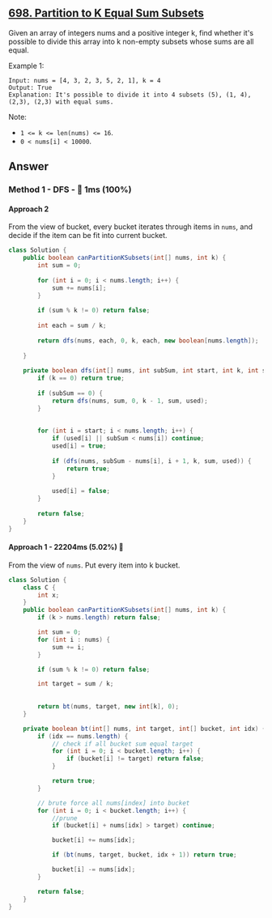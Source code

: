 ## [698. Partition to K Equal Sum Subsets](https://leetcode.com/problems/partition-to-k-equal-sum-subsets/)

Given an array of integers nums and a positive integer k, find whether it's possible to divide this array into k non-empty subsets whose sums are all equal.

Example 1:

```
Input: nums = [4, 3, 2, 3, 5, 2, 1], k = 4
Output: True
Explanation: It's possible to divide it into 4 subsets (5), (1, 4), (2,3), (2,3) with equal sums.
```

Note:

- `1 <= k <= len(nums) <= 16`.
- `0 < nums[i] < 10000`.

## Answer
### Method 1 - DFS - :rocket: 1ms (100%)

#### Approach 2
From the view of bucket, every bucket iterates through items in `nums`, and decide if the item can be fit into current bucket.

```java
class Solution {
    public boolean canPartitionKSubsets(int[] nums, int k) {
        int sum = 0;
        
        for (int i = 0; i < nums.length; i++) {
            sum += nums[i];
        }
        
        if (sum % k != 0) return false;
        
        int each = sum / k;
        
        return dfs(nums, each, 0, k, each, new boolean[nums.length]);
        
    }
    
    private boolean dfs(int[] nums, int subSum, int start, int k, int sum, boolean[] used) {
        if (k == 0) return true;
        
        if (subSum == 0) {
            return dfs(nums, sum, 0, k - 1, sum, used);
        }
        
        
        for (int i = start; i < nums.length; i++) {
            if (used[i] || subSum < nums[i]) continue;
            used[i] = true;
            
            if (dfs(nums, subSum - nums[i], i + 1, k, sum, used)) {
                return true;
            }
            
            used[i] = false;
        }
        
        return false;
    }
}
```

#### Approach 1 - 22204ms (5.02%) 🐢

From the view of `nums`. Put every item into k bucket.

```java
class Solution {
    class C {
        int x;
    }
    public boolean canPartitionKSubsets(int[] nums, int k) {
        if (k > nums.length) return false;

        int sum = 0;
        for (int i : nums) {
            sum += i;
        }

        if (sum % k != 0) return false;

        int target = sum / k;
        
        
        return bt(nums, target, new int[k], 0);
    }

    private boolean bt(int[] nums, int target, int[] bucket, int idx) {
        if (idx == nums.length) {
            // check if all bucket sum equal target
            for (int i = 0; i < bucket.length; i++) {
                if (bucket[i] != target) return false;
            }

            return true;
        }

        // brute force all nums[index] into bucket
        for (int i = 0; i < bucket.length; i++) {
            //prune
            if (bucket[i] + nums[idx] > target) continue;

            bucket[i] += nums[idx];

            if (bt(nums, target, bucket, idx + 1)) return true;

            bucket[i] -= nums[idx];
        }

        return false;
    }
}
```
